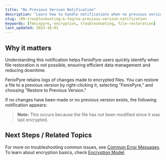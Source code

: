 ```yaml
---
title: "No Previous Version Notification"
description: "Learn how to handle notifications when no previous version of an encrypted file is available for restoration in FenixPyre."
slug: /09-troubleshooting-&-faq/no-previous-version-notification
keywords: [fenixpyre, encryption, troubleshooting, file-restoration]
last_updated: 2023-10-01
---
```


## Why it matters
Understanding this notification helps FenixPyre users quickly identify when file restoration is not possible, ensuring efficient data management and reducing downtime.

FenixPyre retains logs of changes made to encrypted files. You can restore a file to a previous version by right-clicking it, selecting "FenixPyre," and choosing "Restore to Previous Version."

<!-- IMG: ./media/09-troubleshooting-&-faq/restoration-process.png | Alt: FenixPyre restoration options -->

If no changes have been made or no previous version exists, the following notification appears:

<!-- IMG: ./media/09-troubleshooting-&-faq/no-version-notification.png | Alt: Notification for no previous file version -->

> **Note:** This occurs because the file has not been modified since it was last encrypted.

## Next Steps / Related Topics
For more on troubleshooting common issues, see [Common Error Messages](/09-troubleshooting-&-faq/common-error-messages). To learn about encryption basics, check [Encryption Model](/02-core-concepts/encryption-model).
